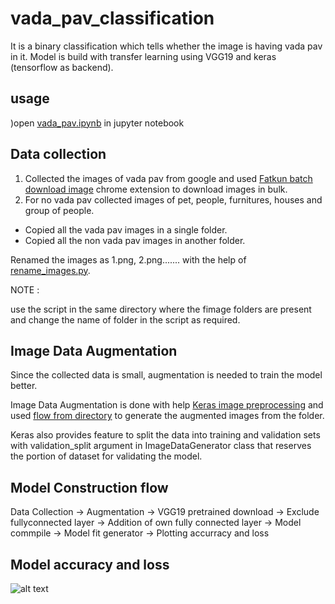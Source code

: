 # vada_pav_classification
It is a binary classification which tells whether the image is having vada pav in it.
Model is build with transfer learning using VGG19 and keras (tensorflow as backend).

## usage 
)open [vada_pav.ipynb](https://github.com/jaisanant0/vada_pav_classification/blob/master/vada_pav.ipynb) in jupyter notebook

## Data collection

1. Collected the images of vada pav from google and used [Fatkun batch download image](https://chrome.google.com/webstore/detail/fatkun-batch-download-ima/nnjjahlikiabnchcpehcpkdeckfgnohf?hl=en) chrome extension to download images in bulk.
2. For no vada pav collected images of pet, people, furnitures, houses and group of people.

 - Copied all the vada pav images in a single folder.
 - Copied all the non vada pav images in another folder.

Renamed the images as 1.png, 2.png....... with the help of [rename_images.py](https://github.com/jaisanant0/vada_pav_classification/blob/master/rename_images.py).

NOTE :

use the script in the same directory where the fimage folders are present and change the name of folder in the script as required. 

## Image Data Augmentation

Since the collected data is small, augmentation is needed to train the model better.

Image Data Augmentation is done with help [Keras image preprocessing](https://keras.io/preprocessing/image/) and used [flow from directory](https://keras.io/preprocessing/image/#flow_from_directory) to generate the augmented images from the folder.

Keras also provides feature to split the data into training and validation sets with validation_split argument in ImageDataGenerator class that reserves the portion of dataset for validating the model.

## Model Construction flow

Data Collection -> Augmentation -> VGG19 pretrained download -> Exclude fullyconnected layer -> Addition of own fully connected layer -> Model commpile -> Model fit generator -> Plotting accurracy and loss 

## Model accuracy and loss 

 ![alt text](https://github.com/jaisanant0/vada_pav_classification/blob/master/vada_pav.ipynb)
